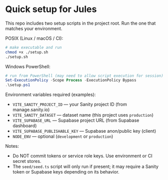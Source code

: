 # Quick setup for Jules

This repo includes two setup scripts in the project root. Run the one that matches your environment.

POSIX (Linux / macOS / CI):

```bash
# make executable and run
chmod +x ./setup.sh
./setup.sh
```

Windows PowerShell:

```powershell
# run from PowerShell (may need to allow script execution for session)
Set-ExecutionPolicy -Scope Process -ExecutionPolicy Bypass
.\setup.ps1
```

Environment variables required (examples):

- `VITE_SANITY_PROJECT_ID` — your Sanity project ID (from manage.sanity.io)
- `VITE_SANITY_DATASET` — dataset name (this project uses `production`)
- `VITE_SUPABASE_URL` — Supabase project URL (from Supabase dashboard)
- `VITE_SUPABASE_PUBLISHABLE_KEY` — Supabase anon/public key (client)
- `NODE_ENV` — optional (`development` or `production`)

Notes:
- Do NOT commit tokens or service role keys. Use environment or CI secret stores.
- The `seed/seed.ts` script will only run if present; it may require a Sanity token or Supabase keys depending on its behavior.
